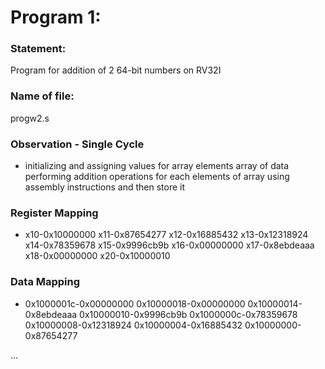 # Program 1: 
### Statement: 
Program for addition of 2 64-bit numbers on RV32I

### Name of file:
progw2.s

### Observation - Single Cycle
- initializing and assigning values for array elements array of data
  performing addition operations for each elements of array using assembly instructions
  and then store it
 
### Register Mapping
- x10-0x10000000
  x11-0x87654277
  x12-0x16885432
  x13-0x12318924
  x14-0x78359678
  x15-0x9996cb9b
  x16-0x00000000
  x17-0x8ebdeaaa
  x18-0x00000000
  x20-0x10000010

### Data Mapping
- 0x1000001c-0x00000000
 0x10000018-0x00000000
0x10000014-0x8ebdeaaa
0x10000010-0x9996cb9b
0x1000000c-0x78359678
0x10000008-0x12318924
0x10000004-0x16885432
0x10000000-0x87654277

...

